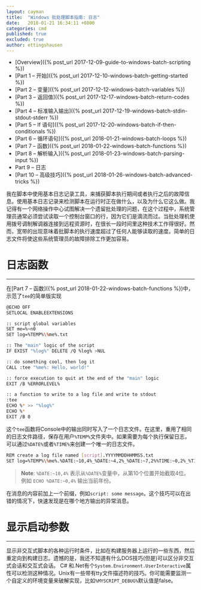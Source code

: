 ```yaml
---
layout: cayman
title:  "Windows 批处理脚本指南: 日志"
date:   2018-01-21 16:34:11 +0800
categories: cmd
published: true
excluded: true
author: ettingshausen
--- 
```


>
+ [Overview]({% post_url 2017-12-09-guide-to-windows-batch-scripting %})
+ [Part 1 – 开始]({% post_url 2017-12-10-windows-batch-getting-started %})
+ [Part 2 – 变量]({% post_url 2017-12-12-windows-batch-variables %})
+ [Part 3 – 返回值]({% post_url 2017-12-17-windows-batch-return-codes %})
+ [Part 4 – 标准输入输出]({% post_url 2017-12-19-windows-batch-stdin-stdout-stderr %})
+ [Part 5 – If 语句]({% post_url 2017-12-20-windows-batch-if-then-conditionals %})
+ [Part 6 – 循环语句]({% post_url 2018-01-21-windows-batch-loops %})
+ [Part 7 – 函数]({% post_url 2018-01-22-windows-batch-functions %})
+ [Part 8 – 解析输入]({% post_url 2018-01-23-windows-batch-parsing-input %})
+ Part 9 – 日志
+ [Part 10 – 高级技巧]({% post_url 2018-01-26-windows-batch-advanced-tricks %})

我在脚本中使用基本日志记录工具，来捕获脚本执行期间或者执行之后的故障信息。使用基本日志记录来检测脚本在运行时正在做什么，以及为什么它这么做。我记得有一个网络操作中心试图解决一个遗留批处理的问题，在这个过程中，系统管理员通常必须尝试读取一个控制台窗口的行，因为它们是滴流而过。当批处理机使用拨号调制解调器连接到远程资源时，在很长一段时间里这种技术工作得很好。然而，宽带的出现意味着批脚本的执行速度超过了任何人能够读取的速度。简单的日志文件将使这些系统管理员的故障排除工作更加容易。

# 日志函数
---

在[Part 7 – 函数]({% post_url 2018-01-22-windows-batch-functions %})中，示范了`tee`的简单版实现

```bash
@ECHO OFF
SETLOCAL ENABLEEXTENSIONS

:: script global variables
SET me=%~n0
SET log=%TEMP%\%me%.txt

:: The "main" logic of the script
IF EXIST "%log%" DELETE /Q %log% >NUL

:: do something cool, then log it
CALL :tee "%me%: Hello, world!"

:: force execution to quit at the end of the "main" logic
EXIT /B %ERRORLEVEL%

:: a function to write to a log file and write to stdout
:tee
ECHO %* >> "%log%"
ECHO %*
EXIT /B 0
```

这个`tee`函数将Console中的输出同时写入了一个日志文件。在这里，重用了相同的日志文件路径，保存在用户`%TEMP%`文件夹中。如果需要为每个执行保留日志，可以通过`%DATE%`或者`%TIME%`来创建一个唯一的日志文件。 

```bash
REM create a log file named [script].YYYYMMDDHHMMSS.txt
SET log=%TEMP%\%me%.%DATE:~10,4%_%DATE:~4,2%_%DATE:~7,2%%TIME:~0,2%_%TIME:~3,2%_%TIME:~6,2%.txt
```

>**Note**:
`%DATE:~10,4%` 表示从`%DATE%`变量中，从第10个位置开始截取4位。 例如 `ECHO %DATE:~0,4%` 输出当前年份。

在消息的内容前加上一个前缀，例如`script: some message`。这个技巧可以在出错的情况下，快速发现是在哪个地方输出的异常消息。

# 显示启动参数
----

显示非交互式脚本的各种运行时条件，比如在构建服务器上运行的一些东西，然后重定向到构建日志。遗憾的是，我还不知道有什么DOS技巧(但是)可以区分非交互式会话和交互式会话。 C# 和.Net有个`System.Environment.UserInteractive`属性可以检测这种情况。Unix有一些带有tty文件描述符的技巧。你可能需要监测一个自定义的环境变量来破解实现，比如`%MYSCRIPT_DEBUG%`默认值是false。